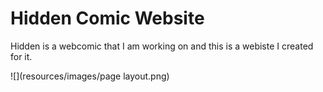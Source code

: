 # Hidden Comic Website

Hidden is a webcomic that I am working on and this is a webiste I created for it.

![](resources/images/page layout.png)

